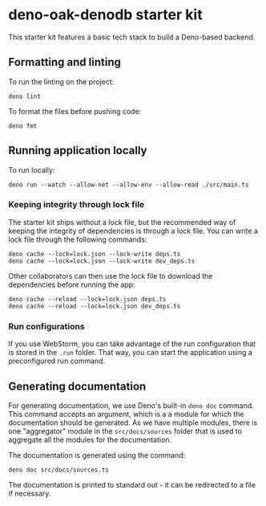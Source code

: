 # deno-oak-denodb starter kit

This starter kit features a basic tech stack to build a Deno-based backend.

## Formatting and linting

To run the linting on the project:

```
deno lint
```

To format the files before pushing code:

```
deno fmt
```

## Running application locally

To run locally:

```shell
deno run --watch --allow-net --allow-env --allow-read ./src/main.ts
```

### Keeping integrity through lock file

The starter kit ships without a lock file, but the recommended way of keeping the integrity of dependencies is through a lock file. You can write a lock file through the following commands:

```shell
deno cache --lock=lock.json --lock-write deps.ts
deno cache --lock=lock.json --lock-write dev_deps.ts
```

Other collaborators can then use the lock file to download the dependencies before running the app:

```shell
deno cache --reload --lock=lock.json deps.ts
deno cache --reload --lock=lock.json dev_deps.ts
```

### Run configurations

If you use WebStorm, you can take advantage of the run configuration that is stored in the `.run` folder. That way, you can start the application using a preconfigured run command.

## Generating documentation

For generating documentation, we use Deno's built-in `deno doc` command. This command accepts an argument, which is a a module for which the documentation should be generated. As we have multiple modules, there is one "aggregator" module in the `src/docs/sources` folder that is used to aggregate all the modules for the documentation.

The documentation is generated using the command:

```shell
deno doc src/docs/sources.ts
```

The documentation is printed to standard out - it can be redirected to a file if necessary.


